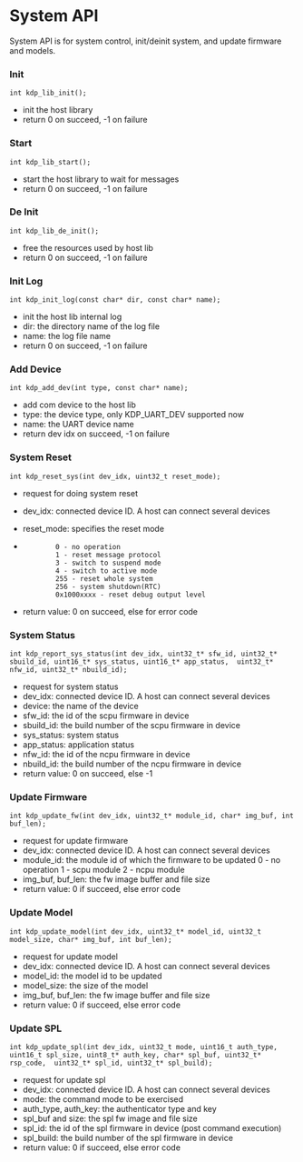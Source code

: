 # System API

System API is for system control, init/deinit system, and update firmware and models.

### Init

`int kdp_lib_init();`

 * init the host library
 * return 0 on succeed, -1 on failure


### Start

`int kdp_lib_start();`

 * start the host library to wait for messages
 * return 0 on succeed, -1 on failure


### De Init

`int kdp_lib_de_init(); `

 * free the resources used by host lib
 * return 0 on succeed, -1 on failure


### Init Log

`int kdp_init_log(const char* dir, const char* name);`

 * init the host lib internal log
 * dir: the directory name of the log file
 * name: the log file name
 * return 0 on succeed, -1 on failure

### Add Device

`int kdp_add_dev(int type, const char* name);`

 * add com device to the host lib
 * type: the device type, only KDP_UART_DEV supported now
 * name: the UART device name
 * return dev idx on succeed, -1 on failure

### System Reset
`int kdp_reset_sys(int dev_idx, uint32_t reset_mode);`

 * request for doing system reset
 * dev_idx: connected device ID. A host can connect several devices
 * reset_mode: specifies the reset mode

 *             0 - no operation
               1 - reset message protocol
               3 - switch to suspend mode
               4 - switch to active mode
               255 - reset whole system
               256 - system shutdown(RTC)
               0x1000xxxx - reset debug output level

 * return value: 0 on succeed, else for error code



### System Status

`int kdp_report_sys_status(int dev_idx, uint32_t* sfw_id, uint32_t* sbuild_id,
                           uint16_t* sys_status, uint16_t* app_status, 
                           uint32_t* nfw_id, uint32_t* nbuild_id);`

 * request for system status
 * dev_idx: connected device ID. A host can connect several devices
 * device: the name of the device
 * sfw_id: the id of the scpu firmware in device
 * sbuild_id: the build number of the scpu firmware in device
 * sys_status: system status
 * app_status: application status
 * nfw_id: the id of the ncpu firmware in device
 * nbuild_id: the build number of the ncpu firmware in device
 * return value: 0 on succeed, else -1

### Update Firmware

`int kdp_update_fw(int dev_idx, uint32_t* module_id, char* img_buf, int buf_len);`

 * request for update firmware
 * dev_idx: connected device ID. A host can connect several devices
 * module_id: the module id of which the firmware to be updated
              0 - no operation
              1 - scpu module
              2 - ncpu module
 * img_buf, buf_len: the fw image buffer and file size
 * return value: 0 if succeed, else error code

### Update Model

`int kdp_update_model(int dev_idx, uint32_t* model_id, uint32_t model_size,
                     char* img_buf, int buf_len);`

 * request for update model
 * dev_idx: connected device ID. A host can connect several devices
 * model_id: the model id to be updated
 * model_size: the size of the model
 * img_buf, buf_len: the fw image buffer and file size
 * return value: 0 if succeed, else error code
 

### Update SPL

`int kdp_update_spl(int dev_idx, uint32_t mode, uint16_t auth_type, uint16_t spl_size,
                    uint8_t* auth_key, char* spl_buf, uint32_t* rsp_code, 
                    uint32_t* spl_id, uint32_t* spl_build);`

 * request for update spl
 * dev_idx: connected device ID. A host can connect several devices
 * mode: the command mode to be exercised
 * auth_type, auth_key: the authenticator type and key
 * spl_buf and size: the spl fw image and file size
 * spl_id: the id of the spl firmware in device (post command execution)
 * spl_build: the build number of the spl firmware in device
 * return value: 0 if succeed, else error code

